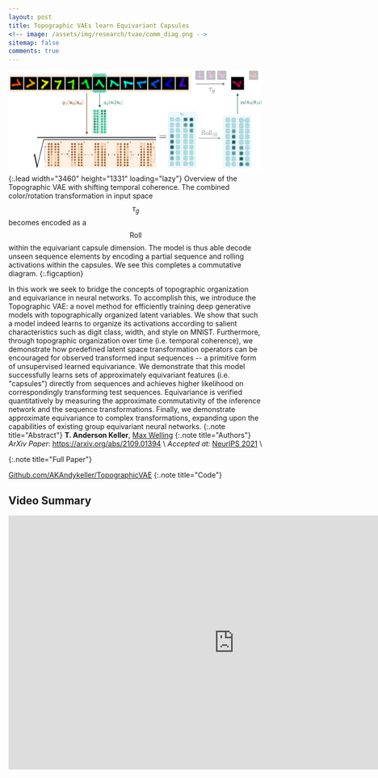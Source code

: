```yaml
---
layout: post
title: Topographic VAEs learn Equivariant Capsules
<!-- image: /assets/img/research/tvae/comm_diag.png -->
sitemap: false
comments: true
---
```

<!-- ![Full-width image](/assets/img/overview_long.png){:.lead width="800" height="100" loading="lazy"} -->
![Topographic VAE Overview](/assets/img/research/tvae/comm_diag.png){:.lead width="3460" height="1331" loading="lazy"}
Overview of the Topographic VAE with shifting temporal coherence. The combined color/rotation transformation in input space $$\tau_g$$ becomes encoded as a $$\mathrm{Roll}$$ within the equivariant capsule dimension. The model is thus able decode unseen sequence elements by encoding a partial  sequence and rolling activations within the capsules. We see this completes a commutative diagram.
{:.figcaption}



In this work we seek to bridge the concepts of topographic organization and equivariance in neural networks. To accomplish this, we introduce the Topographic VAE: a novel method for efficiently training deep generative models with topographically organized latent variables. We show that such a model indeed learns to organize its activations according to salient characteristics such as digit class, width, and style on MNIST. Furthermore, through topographic organization over time (i.e. temporal coherence), we demonstrate how predefined latent space transformation operators can be encouraged for observed transformed input sequences -- a primitive form of unsupervised learned equivariance. We demonstrate that this model successfully learns sets of approximately equivariant features (i.e. "capsules") directly from sequences and achieves higher likelihood on correspondingly transforming test sequences. Equivariance is verified quantitatively by measuring the approximate commutativity of the inference network and the sequence transformations. Finally, we demonstrate approximate equivariance to complex transformations, expanding upon the capabilities of existing group equivariant neural networks.
{:.note title="Abstract"}
**T. Anderson Keller**, [Max Welling](https://staff.fnwi.uva.nl/m.welling/)
{:.note title="Authors"}
*ArXiv Paper*: <https://arxiv.org/abs/2109.01394>  \\
*Accepted at:* [NeurIPS 2021](https://nips.cc/Conferences/2021/) \\
<!-- *Conference Presentation*: [SlidesLive (10-minutes)](https://recorder-v3.slideslive.com/?share=52300&s=abc00686-3e8e-49d5-b4de-d73c0d53e30e) -->
{:.note title="Full Paper"}
<!-- Yannic Kilcher: [https://www.youtube.com/watch?v=pBau7umFhjQ](https://www.youtube.com/watch?v=pBau7umFhjQ) -->
<!-- {:.note title="Media Coverage"} -->
[Github.com/AKAndykeller/TopographicVAE](https://github.com/akandykeller/TopographicVAE)
{:.note title="Code"}

## Video Summary
<iframe width="894" height="503" src="https://www.youtube.com/embed/8QJmO6u0SwM" title="YouTube video player" frameborder="0" allow="accelerometer; autoplay; clipboard-write; encrypted-media; gyroscope; picture-in-picture" allowfullscreen></iframe>


<!-- {:.lead} -->
  
<!-- - Table of Contents
{:toc}

## Equivariance

### What is an Equivariant Capsule?


## Topographic Organization

### Orientation 'Hypercolumns' in the Brain

### Equiviariance $$\Longleftrightarrow$$ Topographic Organization?



## How to _Induce_ Topographic Organization

### Independant Subspace Analisys learns 

## How to learn 
 -->

<!-- ## What is Topographic Organization?
At an abstract level, topographic organization in a neural network can be defined as the arragnement of neurons in an (n-dimensional) grid such that nearby neurons in this topology tend to have greater similarity than spatially distant neurons according to some desired similarity metric. This property is observed in nature across a range of species and for a diversity of stimuli, leading researchers to wonder about the underlying influences and mechanisms responsible for such organization, as well as if there are computational benefits. 
 
### Topographic Organization in the Brain
![orientation_columns](/assets/img/research/tvae/orientation_columns.png){: width="200" style="float: right;" loading="lazy"}
In the brain, topographic organization is more elaborate and widespread than the simple correlation of local activations. The most prominent example of this is the retinotopic maps of the primary visual cortex, whereby the visual field is mapped onto the cortical sufrace (albeit somewhat warped). This organization is reminiscent of the structured representations yeilded by convolutional maps, and indeed is claimed to be the motivation for early convolutional neural networks.

One specific type of topographic organization can be seen with orientation columns. 

*Orientation columns* and their arrangement into *hypercolumns* can be seen as one of earliest discovered and simplest examples of topographic organization.  The figure on the right ([source](http://www.iiserpune.ac.in/~raghav/pdfs/neurobiology2/Lecture5_Vision4_LGN_VisualCortex.pdf)) depecits such organization, showing a section of the primary visual cortex, with colors representing selectivity of neurons to different orientations of lines. We observe that orientation selectivity changes smoothly over the cortical surface, and that it is possible to subdivide the cortical surface into groups ('hypercolumns') such that each group contains roughly a full set rotation angles. Hubel & Weisel called such units 

"a  small  machine that looks after all values of a given variable" -- Hubel

We will get back to orientation hypercolumns in the next section, but we first note that topographic organization certainly does not stop here. 

Infact, from the simple orientation of lines[^1] to the complex semantics of natural language[^2], organization of cortical activity is observed for a diversity of stimuli and across a range of species. Given such strong and ubiquitous observations, it seems only natural to wonder about the computational benefits of such organization, and if the machine learning community can take advantage of such design principles to develop better inductive priors for deep neural network architectures.
 
### Topographic Generative Models
Given such strong and ubiquitous observations from biology, it seems only natural to wonder about the computational benefits of such organization, and if the machine learning community can take advantage of such design principles to develop better inductive priors for deep neural network architectures. In prior work, many such as ... have taken inspiration from such topographic organization to introduce topographic generative models.
 
 
### Physical & Computational Benefits
Wiring length min, Increased independance / removal of higher order correlations with D.N., Learning or invariances.
 
 
 
### How is Equivariance Related?
One inductive prior which has gained popularity in recent years is that of equivariance. At a high level, a representation is said to be equivariant if it transforms in a known predictable manner for a given transformation of the input. A fundamental method for constructing equivariant representations is through structured parameter sharing, constrained by the underlying desired transformation group \cite{cohen2016group, ravanbakhsh2017equivariance, finzi2020generalizing, finzi2021emlp}. The most well known example of an equivariant map is the convolution operation, which is equivariant to translation. One can think of a convolutional layer as a function which shares the same feature extractor parameters over all elements of the translation group, i.e. all spatial locations. Similarly, a model which is equivariant to rotation is one which shares parameters across all rotations. Existing group equivariant neural networks \cite{cohen2016group} therefore propose to maintain 'capsules' of tied-parameters which are correlated by the action of the group. In other words, a rotation equivariant convolutional neural network would maintain (weight-sharing) rotated copies of each of its filters, grouped together implicitly by the act of rotation.
 
These sets of transformed weights, which we refer to as 'equivariant capsules', are reminiscent of a type of topographic organization observed in the primary visual cortex (V1), namely orientation columns[^1], where, at a high level, neurons are observed to group into rings of smoothly rotating orientation selectivity. The insight of this connection between topographic organization and equivariance leads directly to the model presented herein. Specifically, in the following, we will introduce the Topographic VAE, a model which achieves such a union between these two concepts, leveraging topographic organization both over space and time to learn approximately equivariant capsules in an entirely unsupervised manner from observed transformation sequences.  -->
 
<!-- One prominent explanation for topographic organization is that it is the solution to a 'wiring cost' minimization problem[^3]. As Rebescca Schwarzlose explains in her book "Brainscapes"[^4], if every neuron in the human brain were randomly connected to all other neurons, it would need to be 20 Km in width to fit all the connections. It is thus clear that local connectivity is of paramount importance, and so neurons which must communicate frequently (likely those which represent correlated information) should be spatially close.  -->
 
<!-- However, there also exist a number of computational explanations for why topographic organization may emerge, and interestingtly, these models may simultaneously minimize wiring length. Fundamentally, most such computational models rely on the  -->
 
<!-- One of these is the principle of 'redundancy reduction'[^5], which resulted in a generative model called Topographic Independant Component Analysis (TICA)[^6]. Succintly,    -->
 
 
<!-- ## Behind the Curtain
 
The ideas presented in this work are founded on an extensive range or prior work including Independant Component Analysis, Slow Feature Analysis, and Group Equivariant Neural Networks. Due to the 'less-than-academic' nature of this blog post, we will point the reader to our full paper for an extensive overview of the related work and our contributions.   -->

<!-- 
## How to Topograph-y your VAE
Before we can start to talk about equivariance or rotating lines, we need an efficient method for learning topographic representations, ideally within deep convolutional neural networks. Unfortunately, existing methods such as Topographic ICA only apply to the linear setting and additionally are typically trained with heuristic approximation to the likelihood, or unstable energy based modeling techniques. Rather than try to scale such techniques up, we took a step back to look at the generative model behing Topographic ICA and realized that it could be decomposed as a hierarchical generative model composed entirely of independant Gaussian random variables -- and thereby ammenable to variational inference.
 
### Topograpy as Hierarchy
One way in which topographic generative models can be defined is 
 
### Constructing the Topographic Product of Student's-t
asd
 
### The Topographic VAE
asd
 
## Learning Transformations
asd
 
 
 
## Experiments
 
## Discussion
 
 
[^0]: HUBEL, D. H., & WIESEL, T. N. (1962). Receptive fields, binocular interaction and functional architecture in the cat's visual cortex. The Journal of physiology, 160(1), 106–154. https://doi.org/10.1113/jphysiol.1962.sp006837
[^1]: Hubel, D. H., & Wiesel, T. N. (1974). Sequence regularity and geometry of orientation columns in the monkey striate cortex. The Journal of comparative neurology, 158(3), 267–293. https://doi.org/10.1002/cne.901580304
[^2]: Huth, A. G., de Heer, W. A., Griffiths, T. L., Theunissen, F. E., & Gallant, J. L. (2016). Natural speech reveals the semantic maps that tile human cerebral cortex. Nature, 532(7600), 453–458. https://doi.org/10.1038/nature17637
[^3]: Koulakov, A. A., & Chklovskii, D. B. (2001). Orientation preference patterns in mammalian visual cortex: a wire length minimization approach. Neuron, 29(2), 519–527. https://doi.org/10.1016/s0896-6273(01)00223-9
[^4]: Schwarzlose, R. (2021). Brainscapes: The warped, wondrous maps written in your brain-and how they guide you. Houghton Mifflin Harcourt.
[^5]: Barlow, H. (2012-09-28). Possible Principles Underlying the Transformations of Sensory Messages. In Sensory Communication. : The MIT Press. Retrieved 16 Jul. 2021, from https://mitpress.universitypressscholarship.com/view/10.7551/mitpress/9780262518420.001.0001/upso-9780262518420-chapter-13. -->

